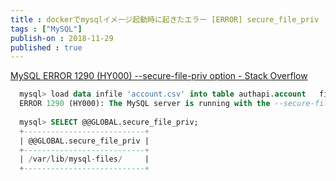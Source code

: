 ```yaml
---
title : dockerでmysqlイメージ起動時に起きたエラー [ERROR] secure_file_priv
tags : ["MySQL"]
publish-on : 2018-11-29
published : true
---
```



 [MySQL ERROR 1290 (HY000) --secure-file-priv option - Stack Overflow](https://stackoverflow.com/questions/34102562/mysql-error-1290-hy000-secure-file-priv-option/34102667)

```sql
  mysql> load data infile 'account.csv' into table authapi.account   fields     terminated by ','     enclosed by '"';  
  ERROR 1290 (HY000): The MySQL server is running with the --secure-file-priv option so it cannot execute this statement
  
  mysql> SELECT @@GLOBAL.secure_file_priv;
  +---------------------------+
  | @@GLOBAL.secure_file_priv |
  +---------------------------+
  | /var/lib/mysql-files/     |
  +---------------------------+
  ```
